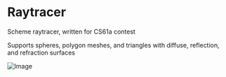# Raytracer
Scheme raytracer, written for CS61a contest

Supports spheres, polygon meshes, and triangles with diffuse, reflection, and refraction surfaces

![Image](https://i.imgur.com/oekP2Ka.jpg)
